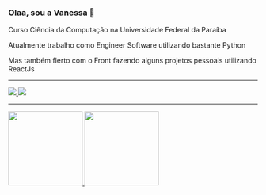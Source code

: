 ### Olaa, sou a Vanessa 👋


  <p>  Curso Ciência da Computação na Universidade Federal da Paraíba  </p> 
  <p>  Atualmente trabalho como Engineer Software utilizando bastante Python </p> 
  <p>  Mas também flerto com o Front fazendo alguns projetos pessoais utilizando ReactJs </p> 
 
  
  <hr/>
  <a href="https://www.linkedin.com/in/vanessa-lima-pessoa/" target="_blank">
     <img src="https://img.shields.io/badge/-LinkedIn-%230077B5?style=for-the-badge&logo=linkedin&logoColor=white" target="_blank">
  </a> 
   <a href="https://www.instagram.com/dev_vanessap/" target="_blank">
      <img src="https://img.shields.io/badge/-Instagram-%23E4405F?style=for-the-badge&logo=instagram&logoColor=white" target="_blank">
  </a>

    
<hr/>
    
<div>
  <a href="https://github.com/VanessaPessoa">
  <img height="150em"  src="https://github-readme-stats.vercel.app/api?username=VanessaPessoa&show_icons=true&theme=dracula&include_all_commits=true&count_private=true"/>
  <img height="150em" src="https://github-readme-stats.vercel.app/api/top-langs/?username=VanessaPessoa&layout=compact&langs_count=7&theme=dracula"/>
</div>
